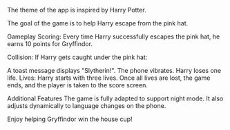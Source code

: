 The theme of the app is inspired by Harry Potter.


The goal of the game is to help Harry escape from the pink hat.

Gameplay
Scoring:
Every time Harry successfully escapes the pink hat, he earns 10 points for Gryffindor.

Collision:
If Harry gets caught under the pink hat:

A toast message displays "Slytherin!".
The phone vibrates.
Harry loses one life.
Lives:
Harry starts with three lives. Once all lives are lost, the game ends, and the player is taken to the score screen.

Additional Features
The game is fully adapted to support night mode.
It also adjusts dynamically to language changes on the phone.

Enjoy helping Gryffindor win the house cup!
